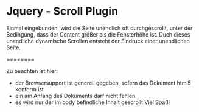 Jquery - Scroll Plugin
========

Einmal eingebunden, wird die Seite unendlich oft durchgescrollt, unter der Bedingung, dass der Content größer als die Fensterhöhe ist.
Duch dieses unendliche dynamische Scrollen entsteht der Eindruck einer unendlichen Seite.

========

Zu beachten ist hier: 
 - der Browsersupport ist generell gegeben, sofern das Dokument html5 konform ist
 - ein <!doctype html> am Anfang des Dokuments darf nicht fehlen
 - es wird nur der im body befindliche Inhalt gescrollt
 Viel Spaß!
